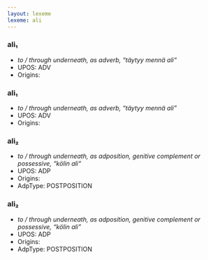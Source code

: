 ```yaml
---
layout: lexeme
lexeme: ali
---
```


###  ali₁

* _to / through underneath, as adverb, “täytyy mennä ali“_
* UPOS:  ADV
* Origins: 


###  ali₁

* _to / through underneath, as adverb, “täytyy mennä ali”_
* UPOS:  ADV
* Origins: 


###  ali₂

* _to / through underneath, as adposition, genitive complement or possessive, “kölin ali“_
* UPOS:  ADP
* Origins: 
* AdpType:  POSTPOSITION


###  ali₂

* _to / through underneath, as adposition, genitive complement or possessive, “kölin ali”_
* UPOS:  ADP
* Origins: 
* AdpType:  POSTPOSITION

